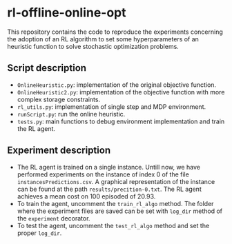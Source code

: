 # rl-offline-online-opt
 
This repository contains the code to reproduce the experiments concerning 
the adoption of an RL algorithm to set some hyperparameters of an heuristic 
function to solve stochastic optimization problems.

## Script description
* `OnlineHeuristic.py`: implementation of the original objective function.
* `OnlineHeuristic2.py`: implementation of the objective function with more
complex storage constraints.
* `rl_utils.py`: implementation of single step and MDP environment.
* `runScript.py`: run the online heuristic.
* `tests.py`: main functions to debug environment implementation and train 
the RL agent.

## Experiment description
* The RL agent is trained on a single instance. 
Untill now, we have performed experiments on the instance of index 0 of 
the file `instancesPredictions.csv`. A graphical representation of the 
instance can be found at the path `results/precition-0.txt`. The RL agent 
achieves a mean cost on 100 episoded of 20.93. 
* To train the agent, uncomment the `train_rl_algo` method. The folder 
where the experiment files are saved can be set with `log_dir` method 
of the `experiment` decorator.
* To test the agent, uncomment the `test_rl_algo` method and set the 
proper `log_dir`.

